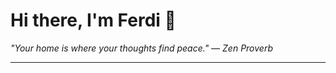 <h1>Hi there, I'm Ferdi 👋</h1>

<p><em>
  "Your home is where your thoughts find peace." — Zen Proverb
</em></p>

---
